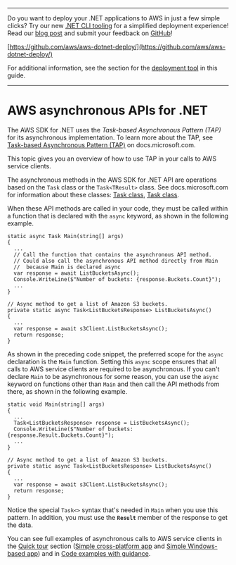 --------

Do you want to deploy your \.NET applications to AWS in just a few simple clicks? Try our new [\.NET CLI tooling](https://www.nuget.org/packages/AWS.Deploy.CLI/) for a simplified deployment experience\! Read our [blog post](https://aws.amazon.com/blogs/developer/reimagining-the-aws-net-deployment-experience/) and submit your feedback on [GitHub](https://github.com/aws/aws-dotnet-deploy)\!

 [https://github.com/aws/aws-dotnet-deploy/](https://github.com/aws/aws-dotnet-deploy/)

For additional information, see the section for the [deployment tool](https://docs.aws.amazon.com/sdk-for-net/v3/developer-guide/deployment-tool.html) in this guide\.

--------

# AWS asynchronous APIs for \.NET<a name="sdk-net-async-api"></a>

The AWS SDK for \.NET uses the *Task\-based Asynchronous Pattern \(TAP\)* for its asynchronous implementation\. To learn more about the TAP, see [Task\-based Asynchronous Pattern \(TAP\)](https://docs.microsoft.com/en-us/dotnet/standard/asynchronous-programming-patterns/task-based-asynchronous-pattern-tap) on docs\.microsoft\.com\.

This topic gives you an overview of how to use TAP in your calls to AWS service clients\.

The asynchronous methods in the AWS SDK for \.NET API are operations based on the `Task` class or the `Task<TResult>` class\. See docs\.microsoft\.com for information about these classes: [Task class](https://docs.microsoft.com/en-us/dotnet/api/system.threading.tasks.task), [Task<TResult> class](https://docs.microsoft.com/en-us/dotnet/api/system.threading.tasks.task-1)\.

When these API methods are called in your code, they must be called within a function that is declared with the `async` keyword, as shown in the following example\.

```
static async Task Main(string[] args)
{
  ...
  // Call the function that contains the asynchronous API method.
  // Could also call the asynchronous API method directly from Main
  //  because Main is declared async
  var response = await ListBucketsAsync();
  Console.WriteLine($"Number of buckets: {response.Buckets.Count}");
  ...
}

// Async method to get a list of Amazon S3 buckets.
private static async Task<ListBucketsResponse> ListBucketsAsync()
{
  ...
  var response = await s3Client.ListBucketsAsync();
  return response;
}
```

As shown in the preceding code snippet, the preferred scope for the `async` declaration is the `Main` function\. Setting this `async` scope ensures that all calls to AWS service clients are required to be asynchronous\. If you can't declare `Main` to be asynchronous for some reason, you can use the `async` keyword on functions other than `Main` and then call the API methods from there, as shown in the following example\. 

```
static void Main(string[] args)
{
  ...
  Task<ListBucketsResponse> response = ListBucketsAsync();
  Console.WriteLine($"Number of buckets: {response.Result.Buckets.Count}");
  ...
}

// Async method to get a list of Amazon S3 buckets.
private static async Task<ListBucketsResponse> ListBucketsAsync()
{
  ...
  var response = await s3Client.ListBucketsAsync();
  return response;
}
```

Notice the special `Task<>` syntax that's needed in `Main` when you use this pattern\. In addition, you must use the **`Result`** member of the response to get the data\.

You can see full examples of asynchronous calls to AWS service clients in the [Quick tour](quick-start.md) section \([Simple cross\-platform app](quick-start-s3-1-cross.md) and [Simple Windows\-based app](quick-start-s3-1-winvs.md)\) and in [Code examples with guidance](tutorials-examples.md)\.